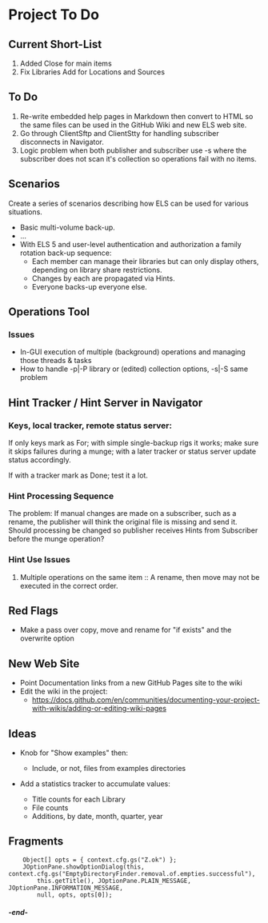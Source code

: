 
# Project To Do

## Current Short-List

 1. Added Close for main items
 2. Fix Libraries Add for Locations and Sources 

## To Do
 1. Re-write embedded help pages in Markdown then convert to HTML so the same files can
    be used in the GitHub Wiki and new ELS web site.
 2. Go through ClientSftp and ClientStty for handling subscriber disconnects in Navigator.
 3. Logic problem when both publisher and subscriber use -s where the subscriber
    does not scan it's collection so operations fail with no items. 

## Scenarios

Create a series of scenarios describing how ELS can be used for various situations.

 * Basic multi-volume back-up.
 * ...
 * With ELS 5 and user-level authentication and authorization a family rotation
   back-up sequence:
     * Each member can manage their libraries but can only display others, depending
       on library share restrictions.
     * Changes by each are propagated via Hints.
     * Everyone backs-up everyone else.


## Operations Tool

### Issues

* In-GUI execution of multiple (background) operations and managing those threads & tasks
* How to handle -p|-P library or (edited) collection options, -s|-S same problem


## Hint Tracker / Hint Server in Navigator

### Keys, local tracker, remote status server:

If only keys mark as For; with simple single-backup rigs it works; make
sure it skips failures during a munge; with a later tracker or status server
update status accordingly.

If with a tracker mark as Done; test it a lot.

### Hint Processing Sequence

The problem: If manual changes are made on a subscriber, such as a rename, the
publisher will think the original file is missing and send it. Should processing
be changed so publisher receives Hints from Subscriber before the munge operation?

### Hint Use Issues

 1. Multiple operations on the same item :: A rename, then move may not be
    executed in the correct order.


## Red Flags

 * Make a pass over copy, move and rename for "if exists" and the overwrite option 


## New Web Site

 * Point Documentation links from a new GitHub Pages site to the wiki
 * Edit the wiki in the project:
   * https://docs.github.com/en/communities/documenting-your-project-with-wikis/adding-or-editing-wiki-pages


## Ideas

 * Knob for "Show examples" then:
   + Include, or not, files from examples directories

 * Add a statistics tracker to accumulate values:
   * Title counts for each Library
   * File counts
   * Additions, by date, month, quarter, year


## Fragments

```
    Object[] opts = { context.cfg.gs("Z.ok") };
    JOptionPane.showOptionDialog(this, context.cfg.gs("EmptyDirectoryFinder.removal.of.empties.successful"),
        this.getTitle(), JOptionPane.PLAIN_MESSAGE, JOptionPane.INFORMATION_MESSAGE,
        null, opts, opts[0]);
```

#### _-end-_
